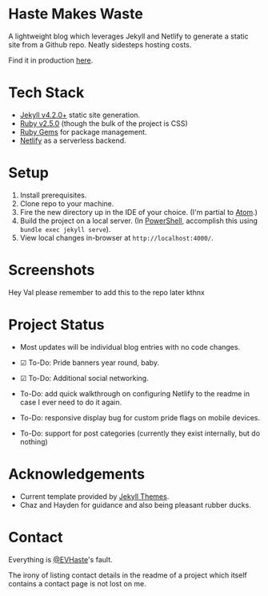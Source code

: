 # Haste Makes Waste
A lightweight blog which leverages Jekyll and Netlify to generate a static site from a Github repo. Neatly sidesteps hosting costs.

Find it in production [here](https://evhaste.com/).

# Tech Stack

* [Jekyll v4.2.0+](https://jekyllrb.com/) static site generation.
* [Ruby v2.5.0](https://www.ruby-lang.org/en/downloads/) (though the bulk of the project is CSS)
* [Ruby Gems](https://rubygems.org/pages/download) for package management.
* [Netlify](https://www.netlify.com/) as a serverless backend.

# Setup

1. Install prerequisites.
2. Clone repo to your machine.
3. Fire the new directory up in the IDE of your choice. (I'm partial to [Atom](https://atom.io/).)
4. Build the project on a local server. (In [PowerShell](https://docs.microsoft.com/en-us/powershell/), accomplish this using `bundle exec jekyll serve`).
5. View local changes in-browser at `http://localhost:4000/`.

# Screenshots

Hey Val please remember to add this to the repo later kthnx

# Project Status

* Most updates will be individual blog entries with no code changes.

* ☑ To-Do: Pride banners year round, baby.
* ☑ To-Do: Additional social networking.
* To-Do: add quick walkthrough on configuring Netlify to the readme in case I ever need to do it again.
* To-Do: responsive display bug for custom pride flags on mobile devices.
* To-Do: support for post categories (currently they exist internally, but do nothing)

# Acknowledgements

* Current template provided by [Jekyll Themes](https://jekyllthemes.io/).
* Chaz and Hayden for guidance and also being pleasant rubber ducks.

# Contact

Everything is [@EVHaste](https://github.com/EVHaste)'s fault.

The irony of listing contact details in the readme of a project which itself contains a contact page is not lost on me.
